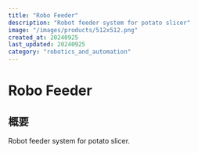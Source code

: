 ```yaml
---
title: "Robo Feeder"
description: "Robot feeder system for potato slicer"
image: "/images/products/512x512.png"
created_at: 20240925
last_updated: 20240925
category: "robotics_and_automation"
---
```


# Robo Feeder

## 概要

Robot feeder system for potato slicer.